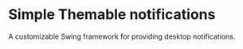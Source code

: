 # Simple Themable notifications

A customizable Swing framework for providing desktop notifications.
